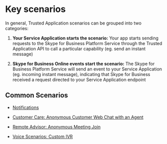 # Key scenarios

In general, Trusted Application scenarios can be grouped into two categories:

1. **Your Service Application starts the scenario:** Your app starts sending requests to the Skype for Business Platform Service through the Trusted Application API to call a particular capability (eg. send an instant message)

2. **Skype for Business Online events start the scenario:** The Skype for Business Platform Service will send an event to your Service Application (eg. incoming instant message), indicating that Skype for Business received a request directed to your Service Application endpoint


## Common Scenarios

- [Notifications](./ApplicationCallFlow.md)

- [Customer Care: Anonymous Customer Web Chat with an Agent](./CustomerChatCallflow.md)

- [Remote Advisor: Anonymous Meeting Join](./AnonymousMeetingJoin.md)

- [Voice Scenarios: Custom IVR](./PSTN.md)